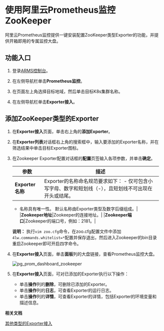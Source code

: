 # 使用阿里云Prometheus监控ZooKeeper

阿里云Prometheus监控提供一键安装配置ZooKeeper类型Exporter的功能，并提供开箱即用的专属监控大盘。

## 功能入口

1.  登录[ARMS控制台](https://arms-ap-southeast-1.console.aliyun.com/#/home)。

2.  在左侧导航栏单击**Prometheus监控**。

3.  在页面左上角选择目标地域，然后单击目标K8s集群名称。

4.  在左侧导航栏单击**Exporter接入**。


## 添加ZooKeeper类型的Exporter

1.  在**Exporter接入**页面，单击右上角的**添加Exporter**。

2.  在**Exporter列表**对话框右上角的搜索框中，输入要添加的Exporter名称，并在筛选结果中单击目标Exporter图标。

3.  在Zookeeper Exporter配置对话框的**配置**页签输入各项参数，并单击**确定**。

    |参数|描述|
    |--|--|
    |**Exporter名称**|Exporter的名称命名规范要求如下：    -   仅可包含小写字母、数字和短划线（-），且短划线不可出现在开头或结尾。
    -   名称具有唯一性。
默认名称由Exporter类型及数字后缀组成。|
    |**Zookeeper地址**|Zookeeper的连接地址。|
    |**Zookeeper端口**|Zookeeper的端口号，例如：2181。|

    **说明：** 执行`vim zoo.cfg`命令，在zoo.cfg配置文件中添加`4lw.commands.whitelist=*`配置并保存退出，然后进入Zookeeper的bin目录重启Zookeeper即可开启四字命令。

4.  在**Exporter接入**页面，单击**面板**列的大盘链接，查看Prometheus监控大盘。

    ![pg_prom_dashboard_zookeeper](https://static-aliyun-doc.oss-accelerate.aliyuncs.com/assets/img/zh-CN/9284298951/p97548.png)

5.  在**Exporter接入**页面，可对已添加的Exporter执行以下操作：

    -   单击**操作**列的**删除**，可删除已添加的Exporter。
    -   单击**操作**列的**日志**，可查看Exporter的运行日志。
    -   单击**操作**列的**详情**，可查看Exporter的详情，包括Exporter的环境变量和描述信息。

**相关文档**  


[其他类型的Exporter接入]()

